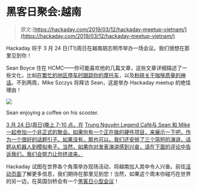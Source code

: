 # 黑客日聚会:越南

> 原文:[https://hackaday.com/2019/03/12/hackaday-meetup-vietnam/](https://hackaday.com/2019/03/12/hackaday-meetup-vietnam/)

Hackaday 将于 3 月 24 日(T1)周日在越南胡志明市举办一场会议。我们很想在那里见到你！

Sean Boyce 住在 HCMC——你可能喜欢他的几篇文章，这些文章详细描述了一些文化，比如[在繁忙的地区停车时跟踪你的摩托车](https://hackaday.com/2018/01/05/finding-your-motorbike-using-wi-fi/)，以及[粉碎关于咖啡质量的神话](https://hackaday.com/2017/11/06/how-pure-is-this-cup-of-joe-coffee-conspiracy-and-citizen-science/)。不到两周，Mike Szczys 将拜访 Sean，这是举办 Hackaday meetup 的绝佳理由！

![](../Images/85ed2a559f16c3b32210fce33644ddfc.png)

Sean enjoying a coffee on his scooter.

[3 月 24 日(周日)晚上 7-10 点，在](https://hackaday.io/event/164309-hackaday-meetup-vietnam) [Trung Nguyên Legend Café与 Sean 和 Mike 一起参加一个非正式的聚会。如果你有一个正在做的硬件项目，来展示一下吧，作为一个很好的话题引子。如果没有，那也可以。我们还安排了三个简短的演讲，话题从机器人到模拟电子。当然，如果你对发表演讲感到兴奋，请在下面的评论中告诉我们，我们会努力让你挤进来。](https://hackaday.io/event/164309-hackaday-meetup-vietnam)

Hackaday 试图在世界各个角落举办现场活动，将越南加入其中令人兴奋。前往[活动页面](https://hackaday.io/event/164309-hackaday-meetup-vietnam)了解更多信息，我们期待在那里见到您！当然，如果这个周末你碰巧在世界的另一边，在英国剑桥会有一个[黑客日小型会议](https://hackaday.com/?p=348913)！